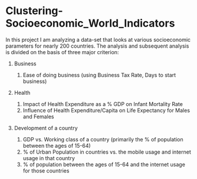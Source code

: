 # Clustering-Socioeconomic_World_Indicators

In this project I am analyzing a data-set that looks at various socioeconomic parameters for nearly 200 countries. The analysis and subsequent analysis is divided on the basis of three major criterion:

1. Business 
    1. Ease of doing business (using Business Tax Rate, Days to start business)

2. Health 
    1. Impact of Health Expenditure as a % GDP on Infant Mortality Rate 
	 2. Influence of Health Expenditure/Capita on Life Expectancy for Males and Females 

3. Development of a country 
    1. GDP vs. Working class of a country (primarily the % of population between the ages of 15-64)
    2. % of Urban Population in countries vs. the mobile usage and internet usage in that country 
    3. % of population between the ages of 15-64 and the internet usage for those countries
